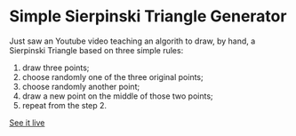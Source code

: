 # Simple Sierpinski Triangle Generator

Just saw an Youtube video teaching an algorith to draw, by hand, a Sierpinski Triangle based on three simple rules:

1. draw three points;
2. choose randomly one of the three original points;
3. choose randomly another point;
4. draw a new point on the middle of those two points;
5. repeat from the step 2.

[See it live](https://brunogamacatao.github.io/sierpinski_js/)
